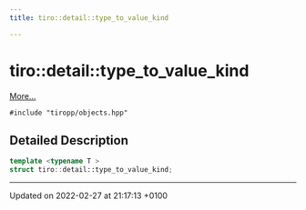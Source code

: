 ```yaml
---
title: tiro::detail::type_to_value_kind

---
```


# tiro::detail::type_to_value_kind



 [More...](#detailed-description)


`#include "tiropp/objects.hpp"`

## Detailed Description

```cpp
template <typename T >
struct tiro::detail::type_to_value_kind;
```

-------------------------------

Updated on 2022-02-27 at 21:17:13 +0100
